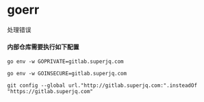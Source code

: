 # goerr

 处理错误

#### 内部仓库需要执行如下配置

```
go env -w GOPRIVATE=gitlab.superjq.com

go env -w GOINSECURE=gitlab.superjq.com

git config --global url."http://gitlab.superjq.com:".insteadOf "https://gitlab.superjq.com"
```
